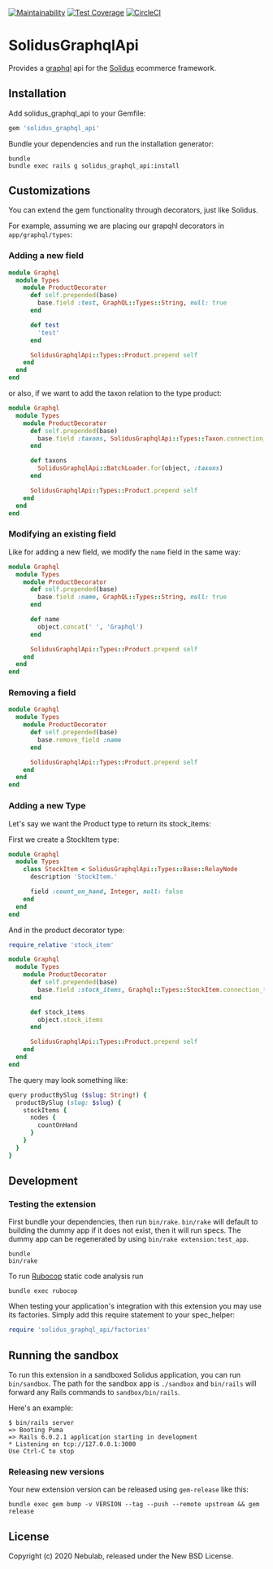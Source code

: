 [![Maintainability](https://api.codeclimate.com/v1/badges/8ea7739ad6726ad8cfa7/maintainability)](https://codeclimate.com/github/solidusio-contrib/solidus_graphql_api/maintainability)
[![Test Coverage](https://api.codeclimate.com/v1/badges/8ea7739ad6726ad8cfa7/test_coverage)](https://codeclimate.com/github/solidusio-contrib/solidus_graphql_api/test_coverage)
[![CircleCI](https://circleci.com/gh/solidusio-contrib/solidus_graphql_api.svg?style=svg)](https://circleci.com/gh/solidusio-contrib/solidus_graphql_api)

# SolidusGraphqlApi

Provides a [graphql](https://graphql.org/) api for the [Solidus](https://github.com/solidusio/solidus) ecommerce framework.

## Installation

Add solidus_graphql_api to your Gemfile:

```ruby
gem 'solidus_graphql_api'
```

Bundle your dependencies and run the installation generator:

```shell
bundle
bundle exec rails g solidus_graphql_api:install
```

## Customizations

You can extend the gem functionality through decorators, just like Solidus.

For example, assuming we are placing our grapqhl decorators in `app/graphql/types`:

### Adding a new field

```ruby
module Graphql
  module Types
    module ProductDecorator
      def self.prepended(base)
        base.field :test, GraphQL::Types::String, null: true
      end

      def test
        'test'
      end

      SolidusGraphqlApi::Types::Product.prepend self
    end
  end
end
```

or also, if we want to add the taxon relation to the type product:

```ruby
module Graphql
  module Types
    module ProductDecorator
      def self.prepended(base)
        base.field :taxons, SolidusGraphqlApi::Types::Taxon.connection_type, null: true
      end

      def taxons
        SolidusGraphqlApi::BatchLoader.for(object, :taxons)
      end

      SolidusGraphqlApi::Types::Product.prepend self
    end
  end
end
```

### Modifying an existing field

Like for adding a new field, we modify the `name` field in the same way:

```ruby
module Graphql
  module Types
    module ProductDecorator
      def self.prepended(base)
        base.field :name, GraphQL::Types::String, null: true
      end

      def name
        object.concat(' ', 'Graphql')
      end

      SolidusGraphqlApi::Types::Product.prepend self
    end
  end
end
```

### Removing a field

```ruby
module Graphql
  module Types
    module ProductDecorator
      def self.prepended(base)
        base.remove_field :name
      end

      SolidusGraphqlApi::Types::Product.prepend self
    end
  end
end
```

### Adding a new Type

Let's say we want the Product type to return its stock_items:

First we create a StockItem type:

```ruby
module Graphql
  module Types
    class StockItem < SolidusGraphqlApi::Types::Base::RelayNode
      description 'StockItem.'

      field :count_on_hand, Integer, null: false
    end
  end
end
```

And in the product decorator type:

```ruby
require_relative 'stock_item'

module Graphql
  module Types
    module ProductDecorator
      def self.prepended(base)
        base.field :stock_items, Graphql::Types::StockItem.connection_type, null: false
      end

      def stock_items
        object.stock_items
      end

      SolidusGraphqlApi::Types::Product.prepend self
    end
  end
end
```

The query may look something like:

```ruby
query productBySlug ($slug: String!) {
  productBySlug (slug: $slug) {
    stockItems {
      nodes {
        countOnHand
      }
    }
  }
}
```

## Development

### Testing the extension

First bundle your dependencies, then run `bin/rake`. `bin/rake` will default to building the dummy
app if it does not exist, then it will run specs. The dummy app can be regenerated by using
`bin/rake extension:test_app`.

```shell
bundle
bin/rake
```

To run [Rubocop](https://github.com/bbatsov/rubocop) static code analysis run

```shell
bundle exec rubocop
```

When testing your application's integration with this extension you may use its factories.
Simply add this require statement to your spec_helper:

```ruby
require 'solidus_graphql_api/factories'
```

## Running the sandbox

To run this extension in a sandboxed Solidus application, you can run `bin/sandbox`. The path for
the sandbox app is `./sandbox` and `bin/rails` will forward any Rails commands to
`sandbox/bin/rails`.

Here's an example:

```shell
$ bin/rails server
=> Booting Puma
=> Rails 6.0.2.1 application starting in development
* Listening on tcp://127.0.0.1:3000
Use Ctrl-C to stop
```

### Releasing new versions

Your new extension version can be released using `gem-release` like this:

```shell
bundle exec gem bump -v VERSION --tag --push --remote upstream && gem release
```

## License

Copyright (c) 2020 Nebulab, released under the New BSD License.
